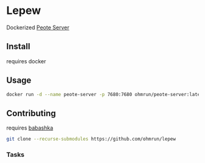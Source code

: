 # Lepew

Dockerized [Peote Server](https://github.com/maitag/peote-server)

## Install

requires docker

## Usage

```bash
docker run -d --name peote-server -p 7680:7680 ohmrun/peote-server:latest
```
## Contributing

requires [babashka](babashka.org)

```bash
git clone --recurse-submodules https://github.com/ohmrun/lepew
```

### Tasks